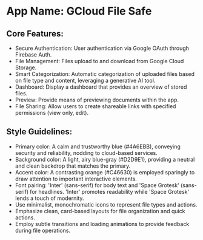 # **App Name**: GCloud File Safe

## Core Features:

- Secure Authentication: User authentication via Google OAuth through Firebase Auth.
- File Management: Files upload to and download from Google Cloud Storage.
- Smart Categorization: Automatic categorization of uploaded files based on file type and content, leveraging a generative AI tool.
- Dashboard: Display a dashboard that provides an overview of stored files.
- Preview: Provide means of previewing documents within the app.
- File Sharing: Allow users to create shareable links with specified permissions (view only, edit).

## Style Guidelines:

- Primary color: A calm and trustworthy blue (#4A6EBB), conveying security and reliability, nodding to cloud-based services.
- Background color: A light, airy blue-gray (#D2D9E1), providing a neutral and clean backdrop that matches the primary.
- Accent color: A contrasting orange (#C46630) is employed sparingly to draw attention to important interactive elements.
- Font pairing: 'Inter' (sans-serif) for body text and 'Space Grotesk' (sans-serif) for headlines. 'Inter' promotes readability while 'Space Grotesk' lends a touch of modernity.
- Use minimalist, monochromatic icons to represent file types and actions.
- Emphasize clean, card-based layouts for file organization and quick actions.
- Employ subtle transitions and loading animations to provide feedback during file operations.